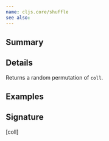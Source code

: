 ```yaml
---
name: cljs.core/shuffle
see also:
---
```


## Summary

## Details

Returns a random permutation of `coll`.

## Examples

## Signature
[coll]
